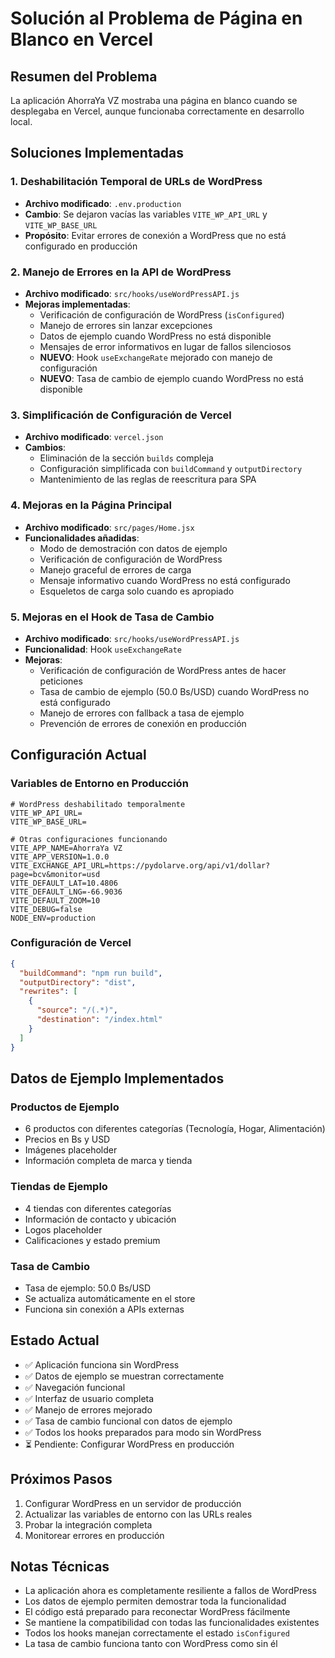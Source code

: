 # Solución al Problema de Página en Blanco en Vercel

## Resumen del Problema
La aplicación AhorraYa VZ mostraba una página en blanco cuando se desplegaba en Vercel, aunque funcionaba correctamente en desarrollo local.

## Soluciones Implementadas

### 1. Deshabilitación Temporal de URLs de WordPress
- **Archivo modificado**: `.env.production`
- **Cambio**: Se dejaron vacías las variables `VITE_WP_API_URL` y `VITE_WP_BASE_URL`
- **Propósito**: Evitar errores de conexión a WordPress que no está configurado en producción

### 2. Manejo de Errores en la API de WordPress
- **Archivo modificado**: `src/hooks/useWordPressAPI.js`
- **Mejoras implementadas**:
  - Verificación de configuración de WordPress (`isConfigured`)
  - Manejo de errores sin lanzar excepciones
  - Datos de ejemplo cuando WordPress no está disponible
  - Mensajes de error informativos en lugar de fallos silenciosos
  - **NUEVO**: Hook `useExchangeRate` mejorado con manejo de configuración
  - **NUEVO**: Tasa de cambio de ejemplo cuando WordPress no está disponible

### 3. Simplificación de Configuración de Vercel
- **Archivo modificado**: `vercel.json`
- **Cambios**:
  - Eliminación de la sección `builds` compleja
  - Configuración simplificada con `buildCommand` y `outputDirectory`
  - Mantenimiento de las reglas de reescritura para SPA

### 4. Mejoras en la Página Principal
- **Archivo modificado**: `src/pages/Home.jsx`
- **Funcionalidades añadidas**:
  - Modo de demostración con datos de ejemplo
  - Verificación de configuración de WordPress
  - Manejo graceful de errores de carga
  - Mensaje informativo cuando WordPress no está configurado
  - Esqueletos de carga solo cuando es apropiado

### 5. Mejoras en el Hook de Tasa de Cambio
- **Archivo modificado**: `src/hooks/useWordPressAPI.js`
- **Funcionalidad**: Hook `useExchangeRate`
- **Mejoras**:
  - Verificación de configuración de WordPress antes de hacer peticiones
  - Tasa de cambio de ejemplo (50.0 Bs/USD) cuando WordPress no está configurado
  - Manejo de errores con fallback a tasa de ejemplo
  - Prevención de errores de conexión en producción

## Configuración Actual

### Variables de Entorno en Producción
```env
# WordPress deshabilitado temporalmente
VITE_WP_API_URL=
VITE_WP_BASE_URL=

# Otras configuraciones funcionando
VITE_APP_NAME=AhorraYa VZ
VITE_APP_VERSION=1.0.0
VITE_EXCHANGE_API_URL=https://pydolarve.org/api/v1/dollar?page=bcv&monitor=usd
VITE_DEFAULT_LAT=10.4806
VITE_DEFAULT_LNG=-66.9036
VITE_DEFAULT_ZOOM=10
VITE_DEBUG=false
NODE_ENV=production
```

### Configuración de Vercel
```json
{
  "buildCommand": "npm run build",
  "outputDirectory": "dist",
  "rewrites": [
    {
      "source": "/(.*)",
      "destination": "/index.html"
    }
  ]
}
```

## Datos de Ejemplo Implementados

### Productos de Ejemplo
- 6 productos con diferentes categorías (Tecnología, Hogar, Alimentación)
- Precios en Bs y USD
- Imágenes placeholder
- Información completa de marca y tienda

### Tiendas de Ejemplo
- 4 tiendas con diferentes categorías
- Información de contacto y ubicación
- Logos placeholder
- Calificaciones y estado premium

### Tasa de Cambio
- Tasa de ejemplo: 50.0 Bs/USD
- Se actualiza automáticamente en el store
- Funciona sin conexión a APIs externas

## Estado Actual
- ✅ Aplicación funciona sin WordPress
- ✅ Datos de ejemplo se muestran correctamente
- ✅ Navegación funcional
- ✅ Interfaz de usuario completa
- ✅ Manejo de errores mejorado
- ✅ Tasa de cambio funcional con datos de ejemplo
- ✅ Todos los hooks preparados para modo sin WordPress
- ⏳ Pendiente: Configurar WordPress en producción

## Próximos Pasos
1. Configurar WordPress en un servidor de producción
2. Actualizar las variables de entorno con las URLs reales
3. Probar la integración completa
4. Monitorear errores en producción

## Notas Técnicas
- La aplicación ahora es completamente resiliente a fallos de WordPress
- Los datos de ejemplo permiten demostrar toda la funcionalidad
- El código está preparado para reconectar WordPress fácilmente
- Se mantiene la compatibilidad con todas las funcionalidades existentes
- Todos los hooks manejan correctamente el estado `isConfigured`
- La tasa de cambio funciona tanto con WordPress como sin él